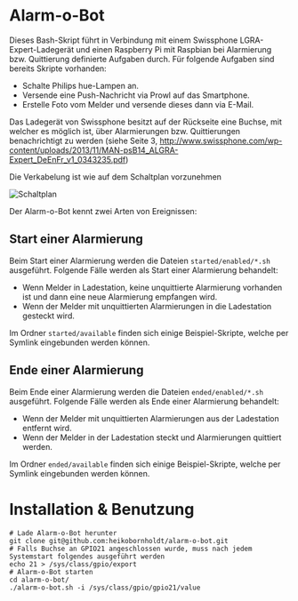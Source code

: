 # Alarm-o-Bot

Dieses Bash-Skript führt in Verbindung mit einem Swissphone LGRA-Expert-Ladegerät und einen Raspberry Pi mit Raspbian bei Alarmierung bzw. Quittierung definierte Aufgaben durch.
Für folgende Aufgaben sind bereits Skripte vorhanden:

  * Schalte Philips hue-Lampen an.
  * Versende eine Push-Nachricht via Prowl auf das Smartphone.
  * Erstelle Foto vom Melder und versende dieses dann via E-Mail.

Das Ladegerät von Swissphone besitzt auf der Rückseite eine Buchse, mit welcher es möglich ist, über Alarmierungen bzw. Quittierungen benachrichtigt zu werden (siehe Seite 3, http://www.swissphone.com/wp-content/uploads/2013/11/MAN-psB14_ALGRA-Expert_DeEnFr_v1_0343235.pdf)

Die Verkabelung ist wie auf dem Schaltplan vorzunehmen

![Schaltplan](https://raw.githubusercontent.com/heikobornholdt/alarm-o-bot/master/Schaltplan.png)

Der Alarm-o-Bot kennt zwei Arten von Ereignissen:
## Start einer Alarmierung
Beim Start einer Alarmierung werden die Dateien `started/enabled/*.sh` ausgeführt.
Folgende Fälle werden als Start einer Alarmierung behandelt:

  * Wenn Melder in Ladestation, keine unquittierte Alarmierung vorhanden ist und dann eine neue Alarmierung empfangen wird.
  * Wenn der Melder mit unquittierten Alarmierungen in die Ladestation gesteckt wird.

Im Ordner `started/available` finden sich einige Beispiel-Skripte, welche per Symlink eingebunden werden können.

## Ende einer Alarmierung
Beim Ende einer Alarmierung werden die Dateien `ended/enabled/*.sh` ausgeführt.
Folgende Fälle werden als Ende einer Alarmierung behandelt:

  * Wenn der Melder mit unquittierten Alarmierungen aus der Ladestation entfernt wird.
  * Wenn der Melder in der Ladestation steckt und Alarmierungen quittiert werden.

Im Ordner `ended/available` finden sich einige Beispiel-Skripte, welche per Symlink eingebunden werden können.

# Installation & Benutzung

    # Lade Alarm-o-Bot herunter
    git clone git@github.com:heikobornholdt/alarm-o-bot.git
    # Falls Buchse an GPIO21 angeschlossen wurde, muss nach jedem Systemstart folgendes ausgeführt werden
	echo 21 > /sys/class/gpio/export
	# Alarm-o-Bot starten
    cd alarm-o-bot/
    ./alarm-o-bot.sh -i /sys/class/gpio/gpio21/value
